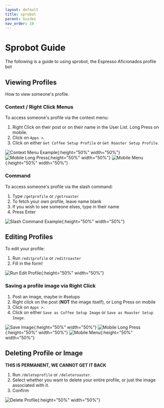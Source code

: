 ```yaml
---
layout: default
title: sprobot
parent: Guides
nav_order: 10
---
```


# Sprobot Guide

The following is a guide to using sprobot, the Espresso Aficionados profile bot

## Viewing Profiles

How to view someone's profile.

### Context / Right Click Menus

To access someone's profile via the context menu:
1. Right Click on their post or on their name in the User List. Long Press on mobile. 
2. Click on `Apps >`.
3. Click on either `Get Coffee Setup Profile` or `Get Roaster Setup Profile`.

![Context Menu Example](/images/sprobotguide/contextmenuget.png){:height="50%" width="50%"}
![Mobile Long Press](/images/sprobotguide/long_press.png){:height="50%" width="50%"}
![Mobile Menu](/images/sprobotguide/mobile_menu.png){:height="50%" width="50%"}


### Command

To access someone's profile via the slash command:
1. Type `/getprofile` or `/getroaster`
2. To fetch your own profile, leave name blank
3. If you wish to see someone elses, type in their name
4. Press Enter

![Slash Command Example](/images/sprobotguide/getprofilecli.png){:height="50%" width="50%"}


## Editing Profiles

To edit your profile:

1. Run `/editprofile` or `/editroaster`
2. Fill in the form!

![Run Edit Profile](/images/sprobotguide/runeditprofile.png){:height="50%" width="50%"}


### Saving a profile image via Right Click
1. Post an image, maybe in #setups
2. Right click on the post (**NOT** the image itself), or Long Press on mobile
3. Click on `Apps >`.
3. Click on either `Save as Coffee Setup Image` or `Save as Roaster Setup Image`. 

![Save Image](/images/sprobotguide/saveimage.png){:height="50%" width="50%"}
![Mobile Long Press](/images/sprobotguide/long_press.png){:height="50%" width="50%"}
![Mobile Menu](/images/sprobotguide/mobile_menu.png){:height="50%" width="50%"}

## Deleting Profile or Image

**THIS IS PERMANENT, WE CANNOT GET IT BACK**

1. Run `/deleteprofile` or `/deleteroaster`. 
2. Select whether you want to delete your entire profile, or just the image associated with it. 
3. Confirm

![Delete Profile](/images/sprobotguide/delete_profile.png){:height="50%" width="50%"}

